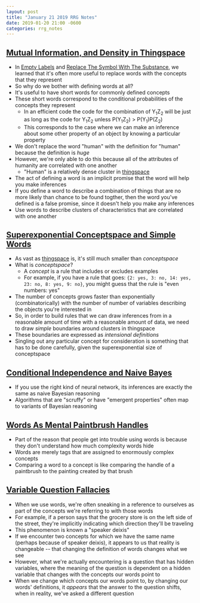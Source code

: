 ```yaml
---
layout: post
title: "January 21 2019 RRG Notes"
date: 2019-01-20 21:00 -0600
categories: rrg_notes
---
```


## [Mutual Information, and Density in Thingspace](https://www.greaterwrong.com/posts/yLcuygFfMfrfK8KjF/mutual-information-and-density-in-thingspace)
+ In [Empty Labels](https://www.greaterwrong.com/posts/i2dfY65JciebF3CAo/empty-labels) and [Replace The Symbol With The Substance](https://www.greaterwrong.com/posts/GKfPL6LQFgB49FEnv/replace-the-symbol-with-the-substance), we learned that it's often more useful to replace words with the concepts that they represent
+ So why do we bother with defining words at all?
+ It's useful to have short words for commonly defined concepts
+ These short words correspond to the conditional probabilities of the concepts they represent
    + In an efficient code the code for the combination of Y<sub>1</sub>Z<sub>2</sub> will be just as long as the code for Y<sub>1</sub>Z<sub>2</sub> unless P(Y<sub>1</sub>Z<sub>2</sub>) > P(Y<sub>1</sub>)P(Z<sub>2</sub>)
    + This corresponds to the case where we can make an inference about some other property of an object by knowing a particular property
+ We don't replace the word "human" with the definition for "human" because the definition is _huge_
+ However, we're only able to do this because all of the attributes of humanity are correlated with one another
    + "Human" is a relatively dense cluster in [thingspace](https://www.greaterwrong.com/posts/WBw8dDkAWohFjWQSk/the-cluster-structure-of-thingspace)
+ The act of defining a word is an implicit promise that the word will help you make inferences
+ If you define a word to describe a combination of things that are no more likely than chance to be found togther, then the word you've defined is a false promise, since it doesn't help you make any inferences
+ Use words to describe clusters of characteristics that are correlated with one another

## [Superexponential Conceptspace and Simple Words](https://www.greaterwrong.com/posts/82eMd5KLiJ5Z6rTrr/superexponential-conceptspace-and-simple-words)
+ As vast as [thingspace](https://www.greaterwrong.com/posts/WBw8dDkAWohFjWQSk/the-cluster-structure-of-thingspace) is, it's still much smaller than _conceptspace_
+ What is _conceptspace_?
    + A _concept_ is a rule that includes or excludes examples
    + For example, if you have a rule that goes: `{2: yes, 3: no, 14: yes, 23: no, 8: yes, 9: no}`, you might guess that the rule is "even numbers: yes"
+ The number of concepts grows faster than exponentially (combinatorically) with the number of number of variables describing the objects you're interested in
+ So, in order to build rules that we can draw inferences from in a reasonable amount of time with a reasonable amount of data, we need to draw _simple_ boundaries around clusters in thingspace
+ These boundaries are expressed as _intensional definitions_
+ Singling out any particular concept for consideration is something that has to be done carefully, given the superexponential size of conceptspace

## [Conditional Independence and Naive Bayes](https://www.greaterwrong.com/posts/gDWvLicHhcMfGmwaK/conditional-independence-and-naive-bayes)
+ If you use the right kind of neural network, its inferences are exactly the same as naive Bayesian reasoning
+ Algorithms that are "scruffy" or have "emergent properties" often map to variants of Bayesian reasoning

## [Words As Mental Paintbrush Handles](https://www.greaterwrong.com/posts/YF9HB6cWCJrDK5pBM/words-as-mental-paintbrush-handles)
+ Part of the reason that people get into trouble using words is because they don't understand how much complexity words hide
+ Words are merely tags that are assigned to enormously complex concepts
+ Comparing a word to a concept is like comparing the handle of a paintbrush to the painting created by that brush

## [Variable Question Fallacies](https://www.greaterwrong.com/posts/shoMpaoZypfkXv84Y/variable-question-fallacies)
+ When we use words, we're often sneaking in a reference to ourselves as part of the concepts we're referring to with those words
+ For example, if a person says that the grocery store is on the left side of the street, they're implicitly indicating which direction they'll be traveling
+ This phenomenon is known a "speaker deixis"
+ If we encounter two concepts for which we have the same name (perhaps because of speaker deixis), it appears to us that reality is changeable -- that changing the definition of words changes what we see
+ However, what we're actually encountering is a question that has hidden variables, where the meaning of the question is dependent on a hidden variable that changes with the concepts our words point to
+ When we change which concepts our words point to, by changing our words' definitions, it _appears_ that the answer to the question shifts, when in reality, we've asked a different question

